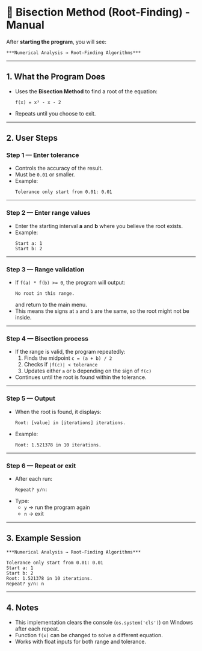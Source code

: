 # 📐 Bisection Method (Root-Finding) - Manual

After **starting the program**, you will see:

```
***Numerical Analysis → Root-Finding Algorithms***
```

---

## 1. What the Program Does
- Uses the **Bisection Method** to find a root of the equation:
  ```
  f(x) = x³ - x - 2
  ```
- Repeats until you choose to exit.

---

## 2. User Steps

### Step 1 — Enter tolerance
- Controls the accuracy of the result.
- Must be `0.01` or smaller.
- Example:
  ```
  Tolerance only start from 0.01: 0.01
  ```

---

### Step 2 — Enter range values
- Enter the starting interval **a** and **b** where you believe the root exists.
- Example:
  ```
  Start a: 1
  Start b: 2
  ```

---

### Step 3 — Range validation
- If `f(a) * f(b) >= 0`, the program will output:
  ```
  No root in this range.
  ```
  and return to the main menu.
- This means the signs at `a` and `b` are the same, so the root might not be inside.

---

### Step 4 — Bisection process
- If the range is valid, the program repeatedly:
  1. Finds the midpoint `c = (a + b) / 2`
  2. Checks if `|f(c)| < tolerance`
  3. Updates either `a` or `b` depending on the sign of `f(c)`
- Continues until the root is found within the tolerance.

---

### Step 5 — Output
- When the root is found, it displays:
  ```
  Root: [value] in [iterations] iterations.
  ```
- Example:
  ```
  Root: 1.521378 in 10 iterations.
  ```

---

### Step 6 — Repeat or exit
- After each run:
  ```
  Repeat? y/n:
  ```
- Type:
  - `y` → run the program again
  - `n` → exit

---

## 3. Example Session

```
***Numerical Analysis → Root-Finding Algorithms***

Tolerance only start from 0.01: 0.01
Start a: 1
Start b: 2
Root: 1.521378 in 10 iterations.
Repeat? y/n: n
```

---

## 4. Notes
- This implementation clears the console (`os.system('cls')`) on Windows after each repeat.
- Function `f(x)` can be changed to solve a different equation.
- Works with float inputs for both range and tolerance.

